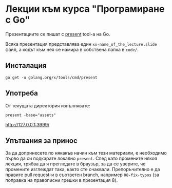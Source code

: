 Лекции към курса "Програмиране с Go"
======

Презентациите се пишат с [present](https://godoc.org/golang.org/x/tools/present) tool-а на Go.

Всяка презентация представлява един `xx-name_of_the_lecture.slide` файл, а кодът към нея се намира в собствена папка в `code/`.

Инсталация
-----

	go get -u golang.org/x/tools/cmd/present

Употреба
------

От текущата директория изпълнявате:

    present -base="assets"

http://127.0.0.1:3999/


Упътвания за принос
------

За да допринесете по някакъв начин към тези материали, е необходимо първо да си подкарате локално `present`. След като промените някоя лекция, трябва да я прегледате в браузър, за да се уверите, че промените изглеждат така, както сте очаквали.
Препоръчително е да правите pull request-и в съответен branch, например `08-fix-typos` (за поправка на правописни грешки в презентация 8).
